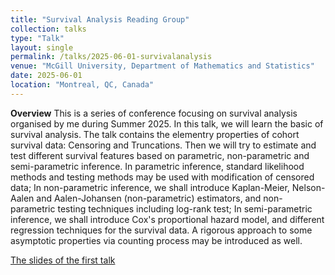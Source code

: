 ```yaml
---
title: "Survival Analysis Reading Group"
collection: talks
type: "Talk"
layout: single
permalink: /talks/2025-06-01-survivalanalysis
venue: "McGill University, Department of Mathematics and Statistics"
date: 2025-06-01
location: "Montreal, QC, Canada"
---
```



**Overview** This is a series of conference focusing on survival analysis organised by me during Summer 2025. In this talk, we will learn the basic of survival analysis. The talk contains the elementry properties of cohort survival data: Censoring and Truncations. Then we will try to estimate and test different survival features based on parametric, non-parametric and semi-parametric inference. In parametric inference, standard likelihood methods and testing methods may be used with modification of censored data; In non-parametric inference, we shall introduce Kaplan-Meier, Nelson-Aalen and Aalen-Johansen (non-parametric) estimators, and non-parametric testing techniques including log-rank test; In semi-parametric inference, we shall introduce Cox's proportional hazard model, and different regression techniques for the survival data. A rigorous approach to some asymptotic properties via counting process may be introduced as well.



[The slides of the first talk](/files/SurvivalAnalysisTalk1.pdf)
